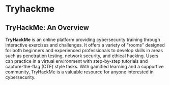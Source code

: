 # Tryhackme

## TryHackMe: An Overview

**TryHackMe** is an online platform providing cybersecurity training through interactive exercises and challenges. It offers a variety of "rooms" designed for both beginners and experienced professionals to develop skills in areas such as penetration testing, network security, and ethical hacking. Users can practice in a virtual environment with step-by-step tutorials and capture-the-flag (CTF) style tasks. With gamified learning and a supportive community, TryHackMe is a valuable resource for anyone interested in cybersecurity.
